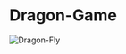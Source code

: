 # Dragon-Game
![Dragon-Fly](https://user-images.githubusercontent.com/114686528/217498951-ff9a15cc-1ce9-4973-9f10-174c9eb17142.png)
